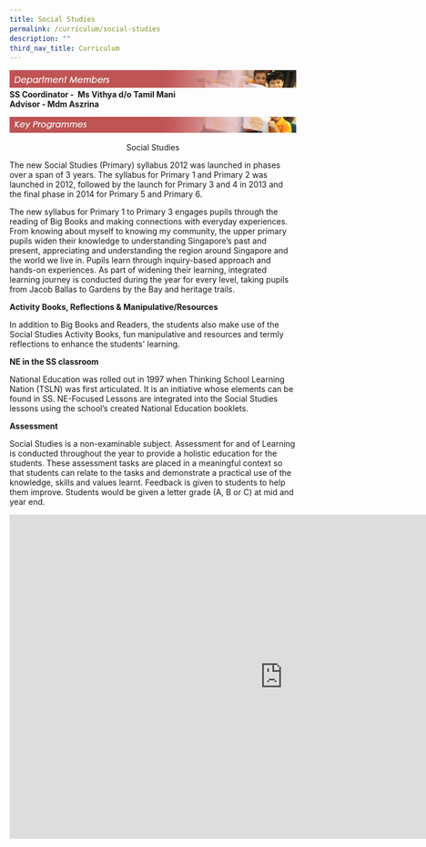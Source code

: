 ```yaml
---
title: Social Studies
permalink: /curriculum/social-studies
description: ""
third_nav_title: Curriculum
---
```


![](/images/departmentmembers_ne.jpg)
**SS Coordinator - &nbsp;Ms Vithya d/o Tamil Mani**<br>
**Advisor - Mdm Aszrina**

![](/images/keyprogrammes_ne.jpg)

<center> Social Studies </center>

The new Social Studies (Primary) syllabus 2012 was launched in phases over a span of 3 years. The syllabus for Primary 1 and Primary 2 was launched in 2012, followed by the launch for Primary 3 and 4 in 2013 and the final phase in 2014 for Primary 5 and Primary 6.

  

The new syllabus for Primary 1 to Primary 3 engages pupils through the reading of Big Books and making connections with everyday experiences. From knowing about myself to knowing my community, the upper primary pupils widen their knowledge to understanding Singapore’s past and present, appreciating and understanding the region around Singapore and the world we live in. Pupils learn through inquiry-based approach and hands-on experiences. As part of widening their learning, integrated learning journey is conducted during the year for every level, taking pupils from Jacob Ballas to Gardens by the Bay and heritage trails.

**Activity Books, Reflections &amp; Manipulative/Resources**


In addition to Big Books and Readers, the students also make use of the Social Studies Activity Books, fun manipulative and resources and termly reflections to enhance the students' learning.

  

**NE in the SS classroom**


National Education was rolled out in 1997 when Thinking School Learning Nation (TSLN) was first articulated. It is an initiative whose elements can be found in SS. NE-Focused Lessons are integrated into the Social Studies lessons using the school’s created National Education booklets.



**Assessment**


Social Studies is a non-examinable subject. Assessment for and of Learning is conducted throughout the year to provide a holistic education for the students. These assessment tasks are placed in a meaningful context so that students can relate to the tasks and demonstrate a practical use of the knowledge, skills and values learnt. Feedback is given to students to help them improve. Students would be given a letter grade (A, B or C) at mid and year end.

<iframe allowfullscreen="true" height="569" width="960" frameborder="0" src="https://docs.google.com/presentation/d/e/2PACX-1vT0dJ9R9Gr1dvmhtcKJ9xE_JH1FWR_RCZMzFBQveIZQi7Qd1znArEejUzc2aaamUYyG1VElni_ISnZS/embed?start=false&amp;loop=false&amp;delayms=3000"></iframe>